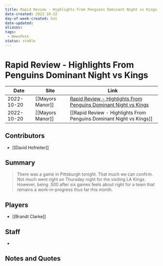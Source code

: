 ```yaml
---
title: Rapid Review - Highlights From Penguins Dominant Night vs Kings
date-created: 2022-10-22
day-of-week-created: Sat
date-updated: 
aliases: 
tags:
 - NewsPost
status: stable
---
```


# Rapid Review - Highlights From Penguins Dominant Night vs Kings

| Date       | Site             | Link                                                                                                                                                              |
| ---------- | ---------------- | ----------------------------------------------------------------------------------------------------------------------------------------------------------------- |
| 2022-10-20 | [[Mayors Manor]] | [Rapid Review - Highlights From Penguins Dominant Night vs Kings](https://mayorsmanor.com/2022/10/rapid-review-highlights-from-penguins-dominant-night-vs-kings/) |
| 2022-10-20 | [[Mayors Manor]] | [[Rapid Review - Highlights From Penguins Dominant Night vs Kings]]                                                                                               |

## Contributors
- [[David Hofreiter]]


## Summary
> There was a game in Pittsburgh tonight. That much we can confirm.
> Not much went right on Thursday night for the visiting LA Kings. However, being .500 after six games feels about right for a team that remains a work-in-progress thus far this month.


## Players
- [[Brandt Clarke]]


## Staff
- 


## Notes and Quotes
> 

